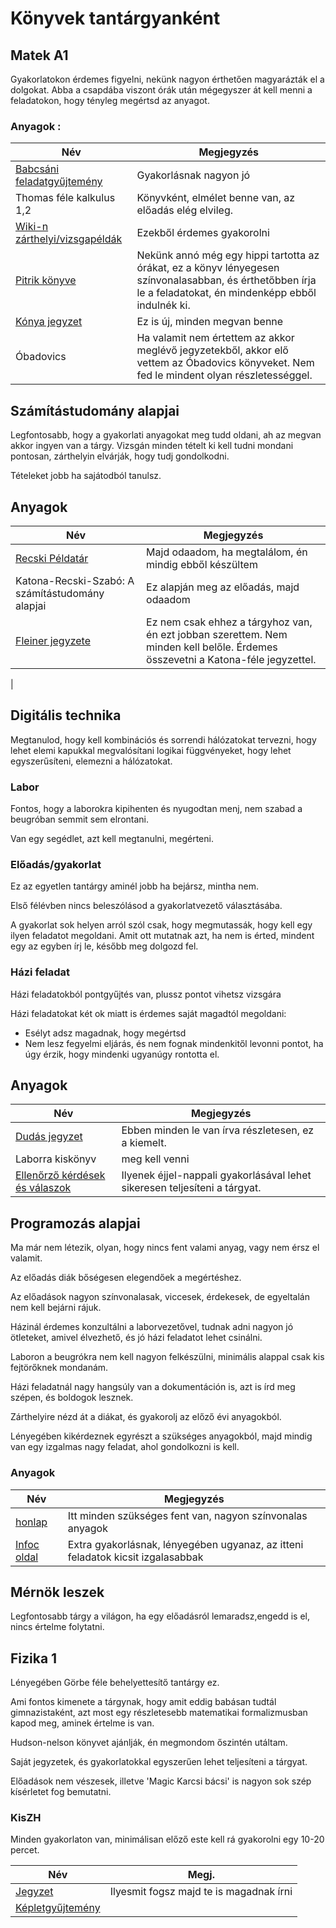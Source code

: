# Könyvek tantárgyanként

## Matek A1

Gyakorlatokon érdemes figyelni, nekünk nagyon érthetően magyarázták el a dolgokat. Abba a csapdába viszont órák után mégegyszer át kell menni a feladatokon, hogy tényleg megértsd az anyagot.

### Anyagok : 
|Név|Megjegyzés
|---|---|
|[Babcsáni feladatgyűjtemény](http://math.bme.hu/~pitrik/075001_Babcsanyi_Matematikai_Feladatgyujtemeny_I..pdf) | Gyakorlásnak nagyon jó
|Thomas féle kalkulus 1,2 | Könyvként, elmélet benne van, az előadás elég elvileg.
|[Wiki-n zárthelyi/vizsgapéldák](https://vik.wiki/Matematika_A1a_-_Anal%C3%ADzis) | Ezekből érdemes gyakorolni|
|[Pitrik könyve](http://math.bme.hu/~pitrik/11.pdf)| Nekünk annó még egy hippi tartotta az órákat, ez a könyv lényegesen színvonalasabban, és érthetőbben írja le a feladatokat, én mindenképp ebből indulnék ki.|
| [Kónya jegyzet](http://math.bme.hu/~pitrik/Konya_jegyzet.pdf)| Ez is új, minden megvan benne
| Óbadovics | Ha valamit nem értettem az akkor meglévő jegyzetekből, akkor elő vettem az Óbadovics könyveket. Nem fed le mindent olyan részletességgel.

## Számítástudomány alapjai

Legfontosabb, hogy a gyakorlati anyagokat meg tudd oldani, ah az megvan akkor ingyen van a tárgy. Vizsgán minden tételt ki kell tudni mondani pontosan, zárthelyin elvárják, hogy tudj gondolkodni.

Tételeket jobb ha sajátodból tanulsz.

## Anyagok
|Név|Megjegyzés
|---|---|
| [Recski Példatár](https://www.typotex.hu/latex/recski.pdf) | Majd odaadom, ha megtalálom, én mindig ebből készültem |
|Katona-Recski-Szabó: A számítástudomány alapjai| Ez alapján meg az előadás, majd odaadom
| [Fleiner jegyzete](http://www.cs.bme.hu/~fleiner/jegyzet/NESZ.pdf) | Ez nem csak ehhez a tárgyhoz van, én ezt jobban szerettem. Nem minden kell belőle. Érdemes összevetni a Katona-féle jegyzettel.
|

## Digitális technika 

Megtanulod, hogy kell kombinációs és sorrendi hálózatokat tervezni, hogy lehet elemi kapukkal megvalósítani logikai függvényeket, hogy lehet egyszerűsíteni, elemezni a hálózatokat. 

### Labor

Fontos, hogy a laborokra kipihenten és nyugodtan menj, nem szabad a beugróban semmit sem elrontani. 

Van egy segédlet, azt kell megtanulni, megérteni.

### Előadás/gyakorlat

Ez az egyetlen tantárgy aminél jobb ha bejársz, mintha nem.

Első félévben nincs beleszólásod a gyakorlatvezető választásába.

A gyakorlat sok helyen arról szól csak, hogy megmutassák, hogy kell egy ilyen feladatot megoldani. Amit ott mutatnak azt, ha nem is érted, mindent egy az egyben írj le, később meg dolgozd fel.

### Házi feladat

Házi feladatokból pontgyűjtés van, plussz pontot vihetsz vizsgára

Házi feladatokat két ok miatt is érdemes saját magadtól megoldani:
- Esélyt adsz magadnak, hogy megértsd
- Nem lesz fegyelmi eljárás, és nem fognak mindenkitől levonni pontot, ha úgy érzik, hogy mindenki ugyanúgy rontotta el.

## Anyagok

|Név|Megjegyzés|
|---|---|
|[Dudás jegyzet](https://vik.wiki/images/a/af/Vill-_Digit%C3%A1lis_technika_1_2013.pdf) | Ebben minden le van írva részletesen, ez a kiemelt.|
| Laborra kiskönyv | meg kell venni|
| [Ellenőrző kérdések és válaszok](https://vik.wiki/Digit%C3%A1lis_technika_1_-_Ellen%C5%91rz%C5%91_k%C3%A9rd%C3%A9sek_megold%C3%A1sai) | Ilyenek éjjel-nappali gyakorlásával lehet sikeresen teljesíteni a tárgyat.| 

## Programozás alapjai

Ma már nem létezik, olyan, hogy nincs fent valami anyag, vagy nem érsz el valamit.

Az előadás diák bőségesen elegendőek a megértéshez.

Az előadások nagyon színvonalasak, viccesek, érdekesek, de egyeltalán nem kell bejárni rájuk.

Házinál érdemes konzultálni a laborvezetővel, tudnak adni nagyon jó ötleteket, amivel élvezhető, és jó házi feladatot lehet csinálni.

Laboron a beugrókra nem kell nagyon felkészülni, minimális alappal csak kis fejtörőknek mondanám. 

Házi feladatnál nagy hangsúly van a dokumentáción is, azt is írd meg szépen, és boldogok lesznek.

Zárthelyire nézd át a diákat, és gyakorolj az előző évi anyagokból.

Lényegében kikérdeznek egyrészt a szükséges anyagokból, majd mindig van egy izgalmas nagy feladat, ahol gondolkozni is kell.

### Anyagok

|Név|Megjegyzés|
|-------------------|---------------------------------------------------------------------------------------------------------|
|[honlap](http://www.hit.bme.hu/~zsoka/vihiaa01.php)| Itt minden szükséges fent van, nagyon színvonalas anyagok
|[Infoc oldal](https://infoc.eet.bme.hu/) | Extra gyakorlásnak, lényegében ugyanaz, az itteni feladatok kicsit izgalasabbak

## Mérnök leszek

Legfontosabb tárgy a világon, ha egy előadásról lemaradsz,engedd is el, nincs értelme folytatni.

## Fizika 1 

Lényegében Görbe féle behelyettesítő tantárgy ez.

Ami fontos kimenete a tárgynak, hogy amit eddig babásan tudtál gimnazistaként, azt most egy részletesebb matematikai formalizmusban kapod meg, aminek értelme is van.

Hudson-nelson könyvet ajánlják, én megmondom őszintén utáltam. 

Saját jegyzetek, és gyakorlatokkal egyszerűen lehet teljesíteni a tárgyat.

Előadások nem vészesek, illetve 'Magic Karcsi bácsi' is nagyon sok szép kísérletet fog bemutatni.

### KisZH
 
Minden gyakorlaton van, minimálisan előző este kell rá gyakorolni egy 10-20 percet.

|Név|Megj.
|--------------------|--------------------------------------------------------------------------------------------------------------------------------|
[Jegyzet](https://vik.wiki/images/f/f6/Fizika1-jegyzet_el%C5%91ad%C3%A1sok_alapj%C3%A1n.pdf)| Ilyesmit fogsz majd te is magadnak írni
|[Képletgyűjtemény](https://vik.wiki/images/4/4b/Fizika1_Kepletek.pdf) | 